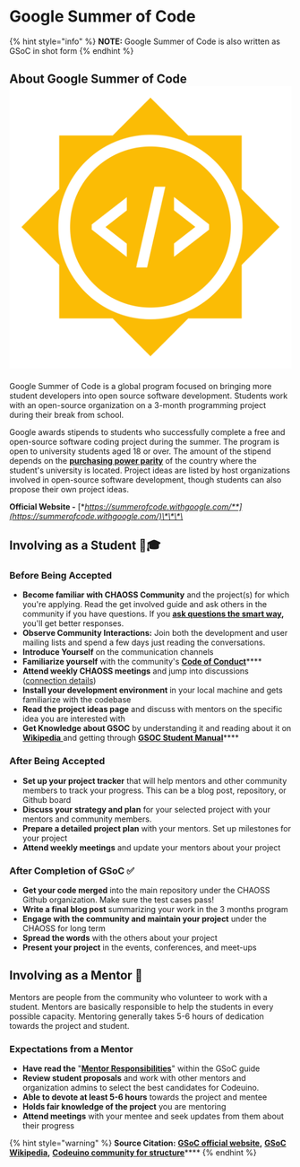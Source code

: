 # Google Summer of Code

{% hint style="info" %}
**NOTE:** Google Summer of Code is also written as GSoC in shot form
{% endhint %}

## About Google Summer of Code ![](.gitbook/assets/1200px-gsoc-icon.svg.png) 

Google Summer of Code is a global program focused on bringing more student developers into open source software development. Students work with an open-source organization on a 3-month programming project during their break from school. 

Google awards stipends to students who successfully complete a free and open-source software coding project during the summer. The program is open to university students aged 18 or over. The amount of the stipend depends on the [**purchasing power parity**](https://en.wikipedia.org/wiki/Purchasing_power_parity) of the country where the student's university is located. Project ideas are listed by host organizations involved in open-source software development, though students can also propose their own project ideas.

**Official Website -** [**https://summerofcode.withgoogle.com/**](https://summerofcode.withgoogle.com/)\*\*\*\*

## Involving as a Student 👨🎓 

### Before Being Accepted

* **Become familiar with CHAOSS Community** and the project\(s\) for which you're applying.  Read the get involved guide and ask others in the community if you have questions. If you [**ask questions the smart way**](http://www.catb.org/~esr/faqs/smart-questions.html)**,** you'll get better responses.
* **Observe Community Interactions:** Join both the development and user mailing lists and spend a few days just reading the conversations.
* **Introduce Yourself** on the communication channels
* **Familiarize yourself** with the community's [**Code of Conduct**](https://chaoss.community/about/code-of-conduct/)\*\*\*\*
* **Attend weekly CHAOSS meetings** and jump into discussions \([connection details](https://chaoss.community/participate/)\)
* **Install your development environment** in your local machine and gets familiarize with the codebase
* **Read the project ideas page** and discuss with mentors on the specific idea you are interested with
* **Get Knowledge about GSOC** by understanding it and reading about it on [**Wikipedia** ](https://en.wikipedia.org/wiki/Google_Summer_of_Code)and getting through [**GSOC Student Manual**](https://google.github.io/gsocguides/student/)\*\*\*\*

### After Being Accepted

* **Set up your project tracker** that will help mentors and other community members to track your progress. This can be a blog post, repository, or Github board
* **Discuss your strategy and plan** for your selected project with your mentors and community members.
* **Prepare a detailed project plan** with your mentors. Set up milestones for your project
* **Attend weekly meetings** and update your mentors about your project 

### After Completion of GSoC ✅ 

* **Get your code merged** into the main repository under the CHAOSS Github organization. Make sure the test cases pass!
* **Write a final blog post** summarizing your work in the 3 months program
* **Engage with the community and maintain your project** under the CHAOSS for long term
* **Spread the words** with the others about your project
* **Present your project** in the events, conferences, and meet-ups

## Involving as a Mentor 👥 

Mentors are people from the community who volunteer to work with a student. Mentors are basically responsible to help the students in every possible capacity. Mentoring generally takes 5-6 hours of dedication towards the project and student.

### Expectations from a Mentor

* **Have read the** "[**Mentor Responsibilities**](https://developers.google.com/open-source/gsoc/help/responsibilities#mentors_responsibilities)" within the GSoC guide
* **Review student proposals** and work with other mentors and organization admins to select the best candidates for Codeuino.
* **Able to devote at least 5-6 hours** towards the project and mentee
* **Holds fair knowledge of the project** you are mentoring
* **Attend meetings** with your mentee and seek updates from them about their progress

{% hint style="warning" %}
**Source Citation:** [**GSoC official website**](https://summerofcode.withgoogle.com/)**,** [**GSoC Wikipedia**](https://en.wikipedia.org/wiki/Google_Summer_of_Code)**,** [**Codeuino community for structure**](https://docs.codeuino.org/documentation/activities/gsoc2020)\*\*\*\*
{% endhint %}

